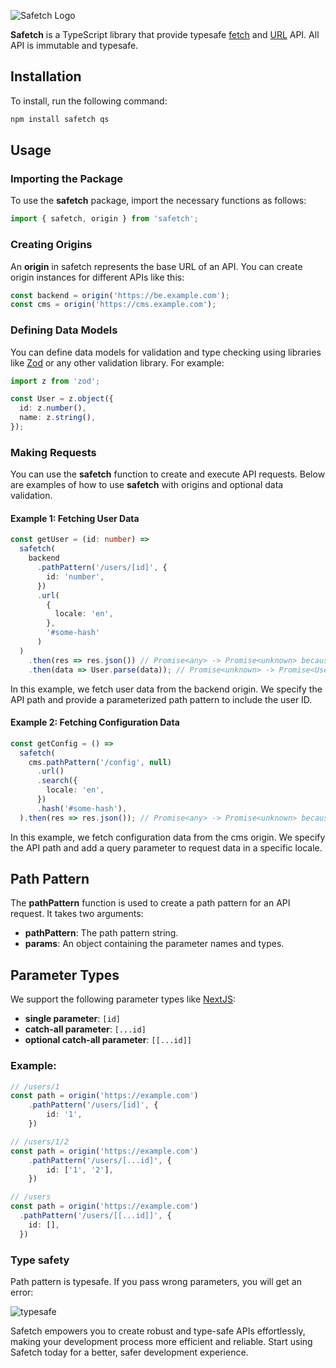 ![Safetch Logo](https://res.cloudinary.com/da0ggymug/image/upload/v1695855927/safetch_full.png)

**Safetch** is a TypeScript library that provide typesafe [fetch](https://developer.mozilla.org/en-US/docs/Web/API/fetch) and [URL](https://developer.mozilla.org/en-US/docs/Web/API/URL) API. All API is immutable and typesafe.

## Installation

To install, run the following command:

```bash
npm install safetch qs
```

## Usage

### Importing the Package
To use the **safetch** package, import the necessary functions as follows:

```typescript
import { safetch, origin } from 'safetch';
```

### Creating Origins

An **origin** in safetch represents the base URL of an API. You can create origin instances for different APIs like this:

```typescript
const backend = origin('https://be.example.com');
const cms = origin('https://cms.example.com');
```

### Defining Data Models

You can define data models for validation and type checking using libraries like [Zod](https://zod.dev) or any other validation library. For example:

```typescript
import z from 'zod';

const User = z.object({
  id: z.number(),
  name: z.string(),
});
```

### Making Requests

You can use the **safetch** function to create and execute API requests. Below are examples of how to use **safetch** with origins and optional data validation.

#### Example 1: Fetching User Data

```typescript
const getUser = (id: number) =>
  safetch(
    backend
      .pathPattern('/users/[id]', {
        id: 'number',
      })
      .url(
        {
          locale: 'en',
        },
        '#some-hash'
      )
  )
    .then(res => res.json()) // Promise<any> -> Promise<unknown> because native response.json() returns any, and it's good to use `any` type
    .then(data => User.parse(data)); // Promise<unknown> -> Promise<User>
```

In this example, we fetch user data from the backend origin. We specify the API path and provide a parameterized path pattern to include the user ID.

#### Example 2: Fetching Configuration Data

```typescript
const getConfig = () =>
  safetch(
    cms.pathPattern('/config', null)
      .url()
      .search({
        locale: 'en',
      })
      .hash('#some-hash'),
  ).then(res => res.json()); // Promise<any> -> Promise<unknown> because native response.json() returns any, and it's good to use `any` type
```

In this example, we fetch configuration data from the cms origin. We specify the API path and add a query parameter to request data in a specific locale.

## Path Pattern

The **pathPattern** function is used to create a path pattern for an API request. It takes two arguments:

- **pathPattern**: The path pattern string.
- **params**: An object containing the parameter names and types.

## Parameter Types

We support the following parameter types like [NextJS](https://nextjs.org/docs/app/api-reference/functions/use-params#returns):

- **single parameter**: `[id]`
- **catch-all parameter**: `[...id]`
- **optional catch-all parameter**: `[[...id]]`

### Example:

```typescript
// /users/1
const path = origin('https://example.com')
    .pathPattern('/users/[id]', {
        id: '1',
    })

// /users/1/2
const path = origin('https://example.com')
    .pathPattern('/users/[...id]', {
        id: ['1', '2'],
    })

// /users
const path = origin('https://example.com')
  .pathPattern('/users/[[...id]]', {
    id: [],
  })
```

### Type safety

Path pattern is typesafe. If you pass wrong parameters, you will get an error:

![typesafe](https://res.cloudinary.com/da0ggymug/image/upload/v1697225697/Screenshot_2023-10-13_at_22.34.49.png)

Safetch empowers you to create robust and type-safe APIs effortlessly, making your development process more efficient and reliable. Start using Safetch today for a better, safer development experience.
